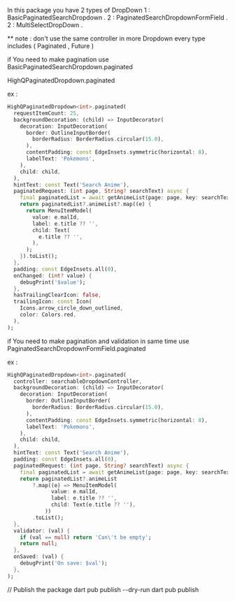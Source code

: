 
In this package you have 2 types of DropDown
1 : BasicPaginatedSearchDropdown .
2 : PaginatedSearchDropdownFormField .
2 : MultiSelectDropDown .

** note : don't use the same controller in more Dropdown
every type includes ( Paginated , Future )

if You need to make pagination use BasicPaginatedSearchDropdown.paginated

HighQPaginatedDropdown<int>.paginated

ex : 
```dart
HighQPaginatedDropdown<int>.paginated(
  requestItemCount: 25,
  backgroundDecoration: (child) => InputDecorator(
    decoration: InputDecoration(
      border: OutlineInputBorder(
        borderRadius: BorderRadius.circular(15.0),
      ),
      contentPadding: const EdgeInsets.symmetric(horizontal: 8),
      labelText: 'Pokemons',
    ),
    child: child,
  ),
  hintText: const Text('Search Anime'),
  paginatedRequest: (int page, String? searchText) async {
    final paginatedList = await getAnimeList(page: page, key: searchText);
    return paginatedList?.animeList?.map((e) {
      return MenuItemModel(
        value: e.malId,
        label: e.title ?? '',
        child: Text(
          e.title ?? '',
        ),
      );
    }).toList();
  },
  padding: const EdgeInsets.all(0),
  onChanged: (int? value) {
    debugPrint('$value');
  },
  hasTrailingClearIcon: false,
  trailingIcon: const Icon(
    Icons.arrow_circle_down_outlined,
    color: Colors.red,
  ),
);

```



if You need to make pagination and validation in same time use PaginatedSearchDropdownFormField.paginated

ex : 
```dart
HighQPaginatedDropdown<int>.paginated(
  controller: searchableDropdownController,
  backgroundDecoration: (child) => InputDecorator(
    decoration: InputDecoration(
      border: OutlineInputBorder(
        borderRadius: BorderRadius.circular(15.0),
      ),
      contentPadding: const EdgeInsets.symmetric(horizontal: 8),
      labelText: 'Pokemons',
    ),
    child: child,
  ),
  hintText: const Text('Search Anime'),
  padding: const EdgeInsets.all(0),
  paginatedRequest: (int page, String? searchText) async {
    final paginatedList = await getAnimeList(page: page, key: searchText);
    return paginatedList?.animeList
        ?.map((e) => MenuItemModel(
              value: e.malId,
              label: e.title ?? '',
              child: Text(e.title ?? ''),
            ))
        .toList();
  },
  validator: (val) {
    if (val == null) return 'Can\'t be empty';
    return null;
  },
  onSaved: (val) {
    debugPrint('On save: $val');
  },
);
```


// Publish the package
dart pub publish --dry-run
dart pub publish
